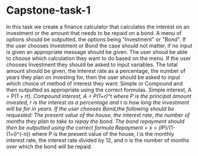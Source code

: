 # Capstone-task-1

In this task we create a finance calculator that calculates the interest on an investment or the amount that needs to be repaid on a bond. A menu of options should be outputted, the options being "Investment" or "Bond".
If the user chooses Investment or Bond the case should not matter, if no input is given an appropriate message should be given. The user shoud be able to choose which calculation they want to do based on the menu. If the user chooses Investment they should be asked to input variables. The total amount should be given, the interest rate as a percentage, the number of years they plan on investing for, then the user should be asked to input which choice of method of interest they want: Simple or Compound and then outputted as appropriate using the correct formulas.
Simple interest, A = P(1 + r*t). Compound interest, A = P(1+r)^t where P is the principal amount invested, r is the interest as a percentage and t is how long the investment will be for in years.
If the user chooses Bond,the following should be requested: The present value of the house, the interest rate, the number of months they plan to take to repay the bond. The bond repayment should then be outputted using the correct formula
Repayment = x = (i*P)/(1- (1+i)^(-n)) where P is the present value of the house, I is the monthly interest rate, the interest rate divided by 12, and n is the number of months over which the bond will be repaid. 
